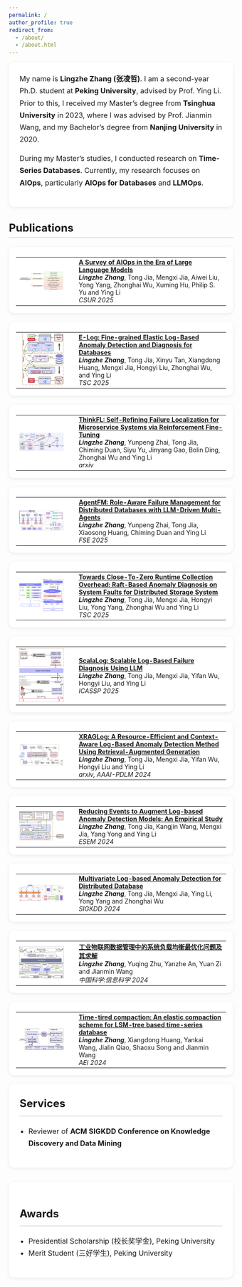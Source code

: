 ```yaml
---
permalink: /
author_profile: true
redirect_from: 
  - /about/
  - /about.html
---
```

<div style="background-color: #ffffff; border-radius: 12px; box-shadow: 0 2px 8px rgba(0,0,0,0.08); padding: 24px; margin-bottom: 32px; line-height: 1.7; font-size: 16px;">
  <p style="margin-top: 0;">
    My name is <strong>Lingzhe Zhang (张凌哲)</strong>. I am a second-year Ph.D. student at <strong>Peking University</strong>, advised by Prof. Ying Li. Prior to this, I received my Master’s degree from <strong>Tsinghua University</strong> in 2023, where I was advised by Prof. Jianmin Wang, and my Bachelor’s degree from <strong>Nanjing University</strong> in 2020.
  </p>
  <p>
    During my Master’s studies, I conducted research on <strong>Time-Series Databases</strong>. Currently, my research focuses on <strong>AIOps</strong>, particularly <strong>AIOps for Databases</strong> and <strong>LLMOps</strong>.
  </p>
</div>

<h2 style="font-size: 1.5rem; border-bottom: 2px solid #e0e0e0; padding-bottom: 6px; margin-bottom: 20px;">Publications</h2>

<table class="paper-card">
  <tr>
    <td width="120">
      <img src="images/aiops-survey.png" width="100">
    </td>
    <td>
      <b><a href="https://arxiv.org/pdf/2406.11213">A Survey of AIOps in the Era of Large Language Models</a></b><br>
      <b><i>Lingzhe Zhang</i></b>, Tong Jia, Mengxi Jia, Aiwei Liu, Yong Yang, Zhonghai Wu, Xuming Hu, Philip S. Yu and Ying Li <br/>
      <i>CSUR 2025</i>
    </td>
  </tr>
</table>

<table class="paper-card">
  <tr>
    <td width="120">
      <img src="images/e-log.png" width="100">
    </td>
    <td>
      <b><a href="https://ieeexplore.ieee.org/abstract/document/11106810">E-Log: Fine-grained Elastic Log-Based Anomaly Detection and Diagnosis for Databases</a></b><br>
      <b><i>Lingzhe Zhang</i></b>, Tong Jia, Xinyu Tan, Xiangdong Huang, Mengxi Jia, Hongyi Liu, Zhonghai Wu, and Ying Li <br/>
      <i>TSC 2025</i>
    </td>
  </tr>
</table>

<table class="paper-card">
  <tr>
    <td width="120">
      <img src="images/thinkfl.png" width="100">
    </td>
    <td>
      <b><a href="https://arxiv.org/pdf/2504.18776">ThinkFL: Self-Refining Failure Localization for Microservice Systems via Reinforcement Fine-Tuning</a></b><br>
      <b><i>Lingzhe Zhang</i></b>, Yunpeng Zhai, Tong Jia, Chiming Duan, Siyu Yu, Jinyang Gao, Bolin Ding, Zhonghai Wu and Ying Li <br/>
      <i>arxiv</i>
    </td>
  </tr>
</table>

<table class="paper-card">
  <tr>
    <td width="120">
      <img src="images/agentfm.png" width="100">
    </td>
    <td>
      <b><a href="https://arxiv.org/pdf/2504.06614">AgentFM: Role-Aware Failure Management for Distributed Databases with LLM-Driven Multi-Agents</a></b><br>
      <b><i>Lingzhe Zhang</i></b>, Yunpeng Zhai, Tong Jia, Xiaosong Huang, Chiming Duan and Ying Li <br/>
      <i>FSE 2025</i>
    </td>
  </tr>
</table>

<table class="paper-card">
  <tr>
    <td width="120">
      <img src="images/RBAD.png" width="100">
    </td>
    <td>
      <b><a href="https://ieeexplore.ieee.org/document/10814677">Towards Close-To-Zero Runtime Collection Overhead: Raft-Based Anomaly Diagnosis on System Faults for Distributed Storage System</a></b><br>
      <b><i>Lingzhe Zhang</i></b>, Tong Jia, Mengxi Jia, Hongyi Liu, Yong Yang, Zhonghai Wu and Ying Li <br/>
      <i>TSC 2025</i>
    </td>
  </tr>
</table>

<table class="paper-card">
  <tr>
    <td width="120">
      <img src="images/scalalog.png" width="100">
    </td>
    <td>
      <b><a href="https://ieeexplore.ieee.org/document/10888670">ScalaLog: Scalable Log-Based Failure Diagnosis Using LLM</a></b><br>
      <b><i>Lingzhe Zhang</i></b>, Tong Jia, Mengxi Jia, Yifan Wu, Hongyi Liu, and Ying Li <br/>
      <i>ICASSP 2025</i>
    </td>
  </tr>
</table>

<table class="paper-card">
  <tr>
    <td width="120">
      <img src="images/xraglog.png" width="100">
    </td>
    <td>
      <b><a href="https://openreview.net/pdf?id=8gv7CXuXQ3">XRAGLog: A Resource-Efficient and Context-Aware Log-Based Anomaly Detection Method Using Retrieval-Augmented Generation</a></b><br>
      <b><i>Lingzhe Zhang</i></b>, Tong Jia, Mengxi Jia, Yifan Wu, Hongyi Liu and Ying Li <br/>
      <i>arxiv, AAAI-PDLM 2024</i>
    </td>
  </tr>
</table>

<table class="paper-card">
  <tr>
    <td width="120">
      <img src="images/logcleaner.png" width="100">
    </td>
    <td>
      <b><a href="https://arxiv.org/pdf/2409.04834">Reducing Events to Augment Log-based Anomaly Detection Models: An Empirical Study</a></b><br>
      <b><i>Lingzhe Zhang</i></b>, Tong Jia, Kangjin Wang, Mengxi Jia, Yang Yong and Ying Li <br/>
      <i>ESEM 2024</i>
    </td>
  </tr>
</table>

<table class="paper-card">
  <tr>
    <td width="120">
      <img src="images/multilog.png" width="100">
    </td>
    <td>
      <b><a href="https://arxiv.org/pdf/2406.07976">Multivariate Log-based Anomaly Detection for Distributed Database</a></b><br>
      <b><i>Lingzhe Zhang</i></b>, Tong Jia, Mengxi Jia, Ying Li, Yong Yang and Zhonghai Wu <br/>
      <i>SIGKDD 2024</i>
    </td>
  </tr>
</table>

<table class="paper-card">
  <tr>
    <td width="120">
      <img src="images/tslbopt.png" width="100">
    </td>
    <td>
      <b><a href="http://scis.scichina.com/cn/2024/SSI-2023-0211.pdf">工业物联网数据管理中的系统负载均衡最优化问题及其求解</a></b><br>
      <b><i>Lingzhe Zhang</i></b>, Yuqing Zhu, Yanzhe An, Yuan Zi and Jianmin Wang <br/>
      <i>中国科学:信息科学 2024</i>
    </td>
  </tr>
</table>

<table class="paper-card">
  <tr>
    <td width="120">
      <img src="images/time-tiered.png" width="100">
    </td>
    <td>
      <b><a href="https://drive.google.com/file/u/0/d/1KLU_5J2SBblQbhuEyaYx6uTfcheyQ8Qq/view">Time-tired compaction: An elastic compaction scheme for LSM-tree based time-series database</a></b><br>
      <b><i>Lingzhe Zhang</i></b>, Xiangdong Huang, Yankai Wang, Jialin Qiao, Shaoxu Song and Jianmin Wang <br/>
      <i>AEI 2024</i>
    </td>
  </tr>
</table>

<div style="background-color: #ffffff; border-radius: 12px; box-shadow: 0 2px 8px rgba(0,0,0,0.08); padding: 24px; margin-bottom: 32px; line-height: 1.7; font-size: 16px;">
  <h2 style="font-size: 1.5rem; border-bottom: 2px solid #e0e0e0; padding-bottom: 6px; margin-top: 0;">Services</h2>
  <ul style="margin-top: 12px; padding-left: 20px;">
    <li>Reviewer of <strong>ACM SIGKDD Conference on Knowledge Discovery and Data Mining</strong></li>
  </ul>
</div>

<div style="background-color: #ffffff; border-radius: 12px; box-shadow: 0 2px 8px rgba(0,0,0,0.08); padding: 24px; margin-bottom: 32px; line-height: 1.7; font-size: 16px;">
  <h2 style="font-size: 1.5rem; border-bottom: 2px solid #e0e0e0; padding-bottom: 6px; margin-top: 28px;">Awards</h2>
  <ul style="margin-top: 12px; padding-left: 20px;">
    <li>Presidential Scholarship (校长奖学金), Peking University</li>
    <li>Merit Student (三好学生), Peking University</li>
  </ul>
</div>

<style>
  .paper-card {
    display: flex;
    align-items: flex-start;
    padding: 16px;
    margin-bottom: 20px;
    border-radius: 12px;
    box-shadow: 0 2px 8px rgba(0, 0, 0, 0.08);
    transition: transform 0.3s ease, box-shadow 0.3s ease;
    background-color: #fff;
  }
  .paper-card:hover {
    transform: scale(1.02);
    box-shadow: 0 4px 14px rgba(0, 0, 0, 0.15);
  }
  .paper-image {
    flex-shrink: 0;
    margin-right: 16px;
  }
  .paper-image img {
    width: 100px;
    height: auto;
    border-radius: 8px;
  }
  .paper-info {
    flex-grow: 1;
  }
  .paper-info b a {
    font-size: 1.1rem;
    text-decoration: none;
    color: #0073e6;
  }
  .paper-info b a:hover {
    text-decoration: underline;
  }
  .paper-info i {
    color: #555;
  }
</style>
